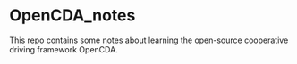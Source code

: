# OpenCDA_notes
This repo contains some notes about learning the open-source cooperative driving framework OpenCDA.
